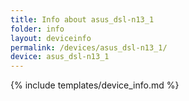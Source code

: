```yaml
---
title: Info about asus_dsl-n13_1
folder: info
layout: deviceinfo
permalink: /devices/asus_dsl-n13_1/
device: asus_dsl-n13_1
---
```

{% include templates/device_info.md %}
